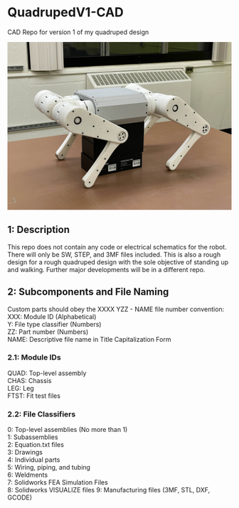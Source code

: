 # QuadrupedV1-CAD
CAD Repo for version 1 of my quadruped design  

<img src="https://github.com/timxuti/QuadrupedV1-CAD/blob/main/0.%20Project%20Documents/1.%20Images/Quadruped%20V1.jpg?raw=true" width="700"/>

## 1: Description
This repo does not contain any code or electrical schematics for the robot. There will only be SW, STEP, and 3MF files included. This is also a rough design for a rough quadruped design with the sole objective of standing up and walking. Further major developments will be in a different repo.

## 2: Subcomponents and File Naming
Custom parts should obey the XXXX YZZ - NAME file number convention:  
XXX: Module ID (Alphabetical)  
Y: File type classifier (Numbers)  
ZZ: Part number (Numbers)  
NAME: Descriptive file name in Title Capitalization Form  

### 2.1: Module IDs
QUAD: Top-level assembly  
CHAS: Chassis  
LEG: Leg  
FTST: Fit test files  

### 2.2: File Classifiers
0: Top-level assemblies (No more than 1)  
1: Subassemblies  
2: Equation.txt files  
3: Drawings  
4: Individual parts  
5: Wiring, piping, and tubing  
6: Weldments  
7: Solidworks FEA Simulation Files  
8: Solidworks VISUALIZE files
9: Manufacturing files (3MF, STL, DXF, GCODE)  
